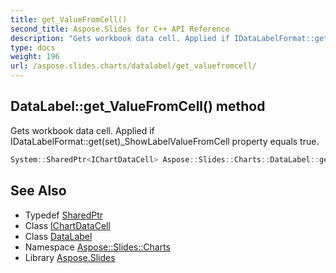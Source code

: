 ```yaml
---
title: get_ValueFromCell()
second_title: Aspose.Slides for C++ API Reference
description: "Gets workbook data cell. Applied if IDataLabelFormat::get(set)_ShowLabelValueFromCell property equals true."
type: docs
weight: 196
url: /aspose.slides.charts/datalabel/get_valuefromcell/
---
```

## DataLabel::get_ValueFromCell() method


Gets workbook data cell. Applied if IDataLabelFormat::get(set)_ShowLabelValueFromCell property equals true.

```cpp
System::SharedPtr<IChartDataCell> Aspose::Slides::Charts::DataLabel::get_ValueFromCell() override
```

## See Also

* Typedef [SharedPtr](../../../system/sharedptr/)
* Class [IChartDataCell](../../ichartdatacell/)
* Class [DataLabel](../)
* Namespace [Aspose::Slides::Charts](../../)
* Library [Aspose.Slides](../../../)